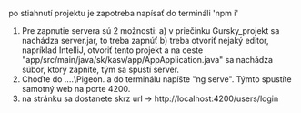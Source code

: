 po stiahnutí projektu je zapotreba napísať do termináli 'npm i'

1. Pre zapnutie servera sú 2 možnosti:
a) v priečinku Gursky_projekt sa nachádza server.jar, to treba zapnúť
b) treba otvoriť nejaký editor, napríklad IntelliJ, otvoriť tento projekt a na ceste "app/src/main/java/sk/kasv/app/AppApplication.java" sa nachádza súbor, ktorý zapnite, tým sa spustí server.
2. Choďte do ....\Pigeon\. a do terminálu napíšte "ng serve". Týmto spustíte samotný web na porte 4200.
3. na stránku sa dostanete skrz url -> http://localhost:4200/users/login
